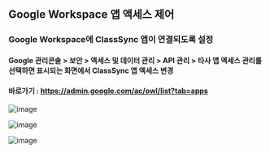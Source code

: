##  Google Workspace 앱 액세스 제어
### Google Workspace에 ClassSync 앱이 연결되도록 설정

#### Google 관리콘솔 > 보안 > 엑세스 및 데이터 관리 > API 관리 > 타사 앱 엑세스 관리를 선택하면 표시되는 화면에서 ClassSync 앱 엑세스 변경 
#### 바로가기 : https://admin.google.com/ac/owl/list?tab=apps

![image](https://github.com/ClassSync/K12/assets/16409151/ca1d8d21-8450-4ec0-a257-56a5927fbd25)

![image](https://github.com/ClassSync/K12/assets/16409151/0c5c09b1-fca9-4fe7-ada8-bc6c29411b9a)

![image](https://github.com/ClassSync/K12/assets/16409151/0fd76c1b-dfa3-4e41-b47d-a420e2440d00)

